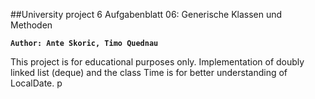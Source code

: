 ##University project 6 Aufgabenblatt 06: Generische Klassen und Methoden

**`Author: Ante Skoric, Timo Quednau`**

This project is for educational purposes only.
Implementation of doubly linked list (deque) and the class Time is for better understanding of LocalDate.
p